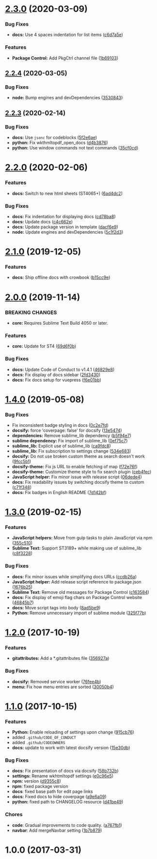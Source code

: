 # [2.3.0](https://github.com/jrappen/sublime-wkhtmltopdf/compare/2.2.4...2.3.0) (2020-03-09)


### Bug Fixes

* **docs:** Use 4 spaces indentation for list items ([c6d7a5e](https://github.com/jrappen/sublime-wkhtmltopdf/commit/c6d7a5e824c26b451aa0abf1c08e698ac2f4d009))


### Features

* **Package Control:** Add PkgCtrl channel file ([1b69103](https://github.com/jrappen/sublime-wkhtmltopdf/commit/1b69103e4479e65a800bef6a186676f3b4e0392d))



## [2.2.4](https://github.com/jrappen/sublime-wkhtmltopdf/compare/2.2.3...2.2.4) (2020-03-05)

### Bug Fixes

* **node:** Bump engines and devDependencies ([3530843](https://github.com/jrappen/sublime-wkhtmltopdf/commit/35308431c52637180d50d82d8ac82cd51606d8cf))

## [2.2.3](https://github.com/jrappen/sublime-wkhtmltopdf/compare/2.2.0...2.2.3) (2020-02-14)

### Bug Fixes

* **docs:** Use `jsonc` for codeblocks ([5f2e6ae](https://github.com/jrappen/sublime-wkhtmltopdf/commit/5f2e6aeb3528d0089bcef75f9b2d00978d201b27))
* **python:** Fix wkthmltopdf_open_docs ([d4b3876](https://github.com/jrappen/sublime-wkhtmltopdf/commit/d4b38762373ffc42a48f6ffebd740580c3716a86))
* **python:** Use window commands not text commands ([35cf0cd](https://github.com/jrappen/sublime-wkhtmltopdf/commit/35cf0cd343b3f9e42a771882eb824a73988ce462))

# [2.2.0](https://github.com/jrappen/sublime-wkhtmltopdf/compare/2.1.0...2.2.0) (2020-02-06)

### Features

* **docs:** Switch to new html sheets (ST4065+) ([6ad4dc2](https://github.com/jrappen/sublime-wkhtmltopdf/commit/6ad4dc230008015fee5b0d83c8db2e4ff19a9a9a))

### Bug Fixes

* **docs:** Fix indentation for displaying docs ([cd78ba8](https://github.com/jrappen/sublime-wkhtmltopdf/commit/cd78ba89386122836dc33299f4e4932fa6a40e90))
* **docs:** Update docs ([c4c662e](https://github.com/jrappen/sublime-wkhtmltopdf/commit/c4c662e195963df5eeed0dddae2ef60aa23279d1))
* **docs:** Update package version in template ([dacf6e9](https://github.com/jrappen/sublime-wkhtmltopdf/commit/dacf6e9906765f044c859f4a5dda5c4ffbd01144))
* **node:** Update engines and devDependencies ([5c1f2d3](https://github.com/jrappen/sublime-wkhtmltopdf/commit/5c1f2d36dbe3839a1e784218332c261476da3f14))

# [2.1.0](https://github.com/jrappen/sublime-wkhtmltopdf/compare/2.0.0...2.1.0) (2019-12-05)

### Features

* **docs:** Ship offline docs with crowbook ([b15cc9e](https://github.com/jrappen/sublime-wkhtmltopdf/commit/b15cc9e8ca0ed1cfa0dd2f296b9cdfc122d382f9))

# [2.0.0](https://github.com/jrappen/sublime-wkhtmltopdf/compare/1.4.0...2.0.0) (2019-11-14)

### BREAKING CHANGES

* **core:** Requires Sublime Text Build 4050 or later.

### Features

* **core:** Update for ST4 ([69d6f0b](https://github.com/jrappen/sublime-wkhtmltopdf/commit/69d6f0bc939084e9fb7d4f3ce2f81ac9e625337d))

### Bug Fixes

* **docs:** Update Code of Conduct to v1.4.1 ([46829e8](https://github.com/jrappen/sublime-wkhtmltopdf/commit/46829e8))
* **docs:** Fix display of docs sidebar ([2fd3430](https://github.com/jrappen/sublime-wkhtmltopdf/commit/2fd3430))
* **docs:** Fix docs setup for vuepress ([f6e01bb](https://github.com/jrappen/sublime-wkhtmltopdf/commit/f6e01bb))

# [1.4.0](https://github.com/jrappen/sublime-wkhtmltopdf/compare/1.3.0...1.4.0) (2019-05-08)

### Bug Fixes

* Fix inconsistent badge styling in docs ([0c2e7fd](https://github.com/jrappen/sublime-wkhtmltopdf/commit/0c2e7fd))
* **docsify:** force 'coverpage: false' for docsify ([13e5474](https://github.com/jrappen/sublime-wkhtmltopdf/commit/13e5474))
* **dependencies:** Remove sublime_lib dependency ([b5f94e7](https://github.com/jrappen/sublime-wkhtmltopdf/commit/b5f94e7))
* **sublime dependency:** Fix import of sublime_lib ([0ef75c7](https://github.com/jrappen/sublime-wkhtmltopdf/commit/0ef75c7))
* **sublime_lib:** Explicit use of sublime_lib ([ca9fdc8](https://github.com/jrappen/sublime-wkhtmltopdf/commit/ca9fdc8))
* **sublime_lib:** Fix subscription to settings change ([534e683](https://github.com/jrappen/sublime-wkhtmltopdf/commit/534e683))
* **docsify:** Do not use broken custom theme as search doesn't work ([9fcc5b1](https://github.com/jrappen/sublime-wkhtmltopdf/commit/9fcc5b1))
* **docsify-theme:** Fix js URL to enable fetching of map ([f72e76f](https://github.com/jrappen/sublime-wkhtmltopdf/commit/f72e76f))
* **docsify-theme:** Customize theme style to fix search plugin ([ceb4fec](https://github.com/jrappen/sublime-wkhtmltopdf/commit/ceb4fec))
* **JavaScript helper:** Fix minor issue with release script ([06dede4](https://github.com/jrappen/sublime-wkhtmltopdf/commit/06dede4))
* **docs:** Fix readability issues by switching docsify theme to custom ([c71f348](https://github.com/jrappen/sublime-wkhtmltopdf/commit/c71f348))
* **docs:** Fix badges in English README ([7d142bf](https://github.com/jrappen/sublime-wkhtmltopdf/commit/7d142bf))

# [1.3.0](https://github.com/jrappen/sublime-wkhtmltopdf/compare/1.2.0...1.3.0) (2019-02-15)

### Features

* **JavaScript helpers:** Move from gulp tasks to plain JavaScript via npm ([355c510](https://github.com/jrappen/sublime-wkhtmltopdf/commit/355c510))
* **Sublime Text:** Support ST3189+ while making use of sublime_lib ([c8f3228](https://github.com/jrappen/sublime-wkhtmltopdf/commit/c8f3228))

### Bug Fixes

* **docs:** Fix minor issues while simplifying docs URLs ([ccdb26a](https://github.com/jrappen/sublime-wkhtmltopdf/commit/ccdb26a))
* **JavaScript helper:** Add release script reference to package.json ([1676b25](https://github.com/jrappen/sublime-wkhtmltopdf/commit/1676b25))
* **Sublime Text:** Remove old messages for Package Control ([c163584](https://github.com/jrappen/sublime-wkhtmltopdf/commit/c163584))
* **docs:** Fix display of emoji flag chars on Package Control website ([46845b7](https://github.com/jrappen/sublime-wkhtmltopdf/commit/46845b7))
* **docs:** Move script tags into body ([8ad5be9](https://github.com/jrappen/sublime-wkhtmltopdf/commit/8ad5be9))
* **Python:** Remove unnecessary import of sublime module ([325f77b](https://github.com/jrappen/sublime-wkhtmltopdf/commit/325f77b))

# [1.2.0](https://github.com/jrappen/sublime-wkhtmltopdf/compare/1.1.0...1.2.0) (2017-10-19)

### Features

* **gitattributes:** Add a \*.gitattributes file ([356927a](https://github.com/jrappen/sublime-wkhtmltopdf/commit/356927a))

### Bug Fixes

* **docsify:** Removed service worker ([76fee4b](https://github.com/jrappen/sublime-wkhtmltopdf/commit/76fee4b))
* **menu:** Fix how menu entries are sorted ([30050b4](https://github.com/jrappen/sublime-wkhtmltopdf/commit/30050b4))

# [1.1.0](https://github.com/jrappen/sublime-wkhtmltopdf/compare/1.0.0...1.1.0) (2017-10-15)

### Features

* **Python:** Enable reloading of settings upon change ([915cb76](https://github.com/jrappen/sublime-wkhtmltopdf/commit/915cb76))
* added `.github/CODE_OF_CONDUCT`
* added `.github/CODEOWNERS`
* **docs:** update to work with latest docsify version ([15e30db](https://github.com/jrappen/sublime-wkhtmltopdf/commit/15e30db))

### Bug Fixes

* **docs:** Fix presentation of docs via docsify ([58b732b](https://github.com/jrappen/sublime-wkhtmltopdf/commit/58b732b))
* **settings:** Rename wkhtmltopdf settings ([e0c96e5](https://github.com/jrappen/sublime-wkhtmltopdf/commit/e0c96e5))
* **npm:** version ([d9355c8](https://github.com/jrappen/sublime-wkhtmltopdf/commit/d9355c8))
* **npm**: fixed package version
* **docs**: fixed base path for edit page links
* **docs:** Fixed docs to hide coverpage ([a9e6a09](https://github.com/jrappen/sublime-wkhtmltopdf/commit/a9e6a09))
* **python:** fixed path to CHANGELOG resource ([d41be49](https://github.com/jrappen/sublime-wkhtmltopdf/commit/d41be49))

### Chores

* **code**: Gradual improvements to code quality. ([a767fb1](https://github.com/jrappen/sublime-wkhtmltopdf/commit/a767fb1))
* **navbar**: Add mergeNavbar setting ([1b7b879](https://github.com/jrappen/sublime-wkhtmltopdf/commit/1b7b879))

# 1.0.0 (2017-03-31)
